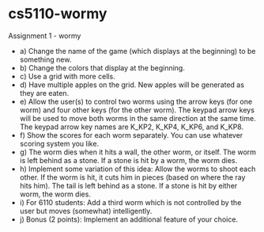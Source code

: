 # cs5110-wormy
Assignment 1 - wormy

- a) Change the name of the game  (which displays at the beginning) to be something new.
- b) Change the colors that display at the beginning.
- c) Use a grid with more cells.
- d) Have multiple apples on the grid.  New apples will be generated as they are eaten.  
- e) Allow the user(s) to control two worms using the arrow keys (for one worm) and four other keys (for the 
other worm). The keypad arrow keys will be used to move both worms in the same direction at the 
same time.  The keypad arrow key names are K_KP2, K_KP4,  K_KP6, and K_KP8.
- f) Show the scores for each worm separately.   You can use whatever scoring system you like.   
- g) The worm dies when it hits a wall, the other worm, or itself.  The worm is left behind as a stone.  If a 
stone is hit by a worm, the worm dies.
- h) Implement some variation of this idea: Allow the worms to shoot each other.  If the worm is hit, it cuts 
him in pieces (based on where the ray hits him).  The tail is left behind as a stone.  If a stone is hit by 
either worm, the worm dies.
- i) For 6110 students: Add a third worm which is not controlled by the user but moves (somewhat) 
intelligently. 
- j) Bonus (2 points): Implement an additional feature of your choice.

